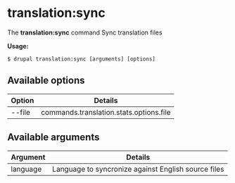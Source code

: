 # translation:sync
The **translation:sync** command Sync translation files

**Usage:**
```
$ drupal translation:sync [arguments] [options] 
```

## Available options
Option | Details
-------|-------------
--file | commands.translation.stats.options.file

## Available arguments
Argument | Details
---------|-------------
language | Language to syncronize against English source files

